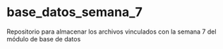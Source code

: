 # base_datos_semana_7
Repositorio para almacenar los archivos vinculados con la semana 7 del módulo de base de datos
